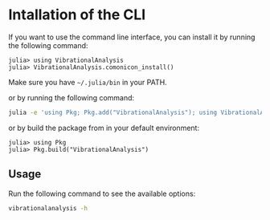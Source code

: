 # Intallation of the CLI

If you want to use the command line interface, you can install it by running the following command:

```julia-repl
julia> using VibrationalAnalysis
julia> VibrationalAnalysis.comonicon_install()
```
Make sure you have `~/.julia/bin` in your PATH.

or by running the following command:

```bash
julia -e 'using Pkg; Pkg.add("VibrationalAnalysis"); using VibrationalAnalysis; VibrationalAnalysis.comonicon_install()'
```

or by build the package from in your default environment:

```julia-repl
julia> using Pkg
julia> Pkg.build("VibrationalAnalysis")
```

## Usage

Run the following command to see the available options:

```bash
vibrationalanalysis -h
```
